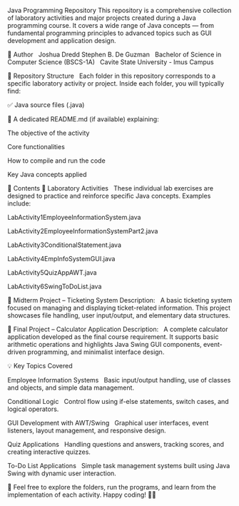 Java Programming Repository
This repository is a comprehensive collection of laboratory activities and major projects created during a Java programming course. It covers a wide range of Java concepts — from fundamental programming principles to advanced topics such as GUI development and application design.

👤 Author
  Joshua Dredd Stephen B. De Guzman
  Bachelor of Science in Computer Science (BSCS-1A)
  Cavite State University - Imus Campus

📁 Repository Structure
  Each folder in this repository corresponds to a specific laboratory activity or project. Inside each folder, you will typically find:

✅ Java source files (.java)

📝 A dedicated README.md (if available) explaining:

The objective of the activity

Core functionalities

How to compile and run the code

Key Java concepts applied

📌 Contents
🧪 Laboratory Activities
  These individual lab exercises are designed to practice and reinforce specific Java concepts. Examples include:

LabActivity1EmployeeInformationSystem.java

LabActivity2EmployeeInformationSystemPart2.java

LabActivity3ConditionalStatement.java

LabActivity4EmpInfoSystemGUI.java

LabActivity5QuizAppAWT.java

LabActivity6SwingToDoList.java

🔸 Midterm Project – Ticketing System
Description:
  A basic ticketing system focused on managing and displaying ticket-related information. This project showcases file handling, user input/output, and elementary data structures.

🔹 Final Project – Calculator Application
Description:
  A complete calculator application developed as the final course requirement. It supports basic arithmetic operations and highlights Java Swing GUI components, event-driven programming, and minimalist interface design.

💡 Key Topics Covered

Employee Information Systems
  Basic input/output handling, use of classes and objects, and simple data management.

Conditional Logic
  Control flow using if-else statements, switch cases, and logical operators.

GUI Development with AWT/Swing
  Graphical user interfaces, event listeners, layout management, and responsive design.

Quiz Applications
  Handling questions and answers, tracking scores, and creating interactive quizzes.

To-Do List Applications
  Simple task management systems built using Java Swing with dynamic user interaction.

📌 Feel free to explore the folders, run the programs, and learn from the implementation of each activity. Happy coding! 👨‍💻
